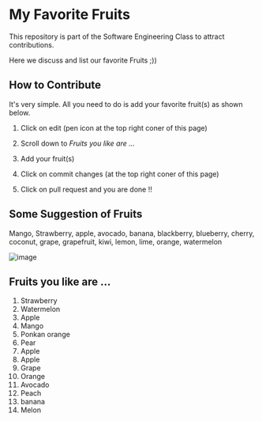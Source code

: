 # My Favorite Fruits

This repository is part of the Software Engineering Class to attract contributions. 

Here we discuss and list our favorite Fruits ;))

## How to Contribute

It's very simple. All you need to do is add your favorite fruit(s) as shown below.

1. Click on edit (pen icon at the top right coner of this page)

2. Scroll down to *Fruits you like are ...*

3. Add your fruit(s)

4. Click on commit changes (at the top right coner of this page)

5. Click on pull request and you are done !!

## Some Suggestion of Fruits
Mango, Strawberry, apple, avocado, banana, blackberry, blueberry, cherry, coconut, grape, grapefruit, kiwi, lemon, lime, orange, watermelon

![image](https://github.com/Ngochuy2137/AttractingContributors-fruits/assets/92006039/81175e05-f589-471b-8169-0c02e7ad3b21)
## Fruits you like are ...
1. Strawberry
2. Watermelon
3. Apple
4. Mango
5. Ponkan orange 
6. Pear
7. Apple
8. Apple
9. Grape
10. Orange
11. Avocado
12. Peach
13. banana
14. Melon
